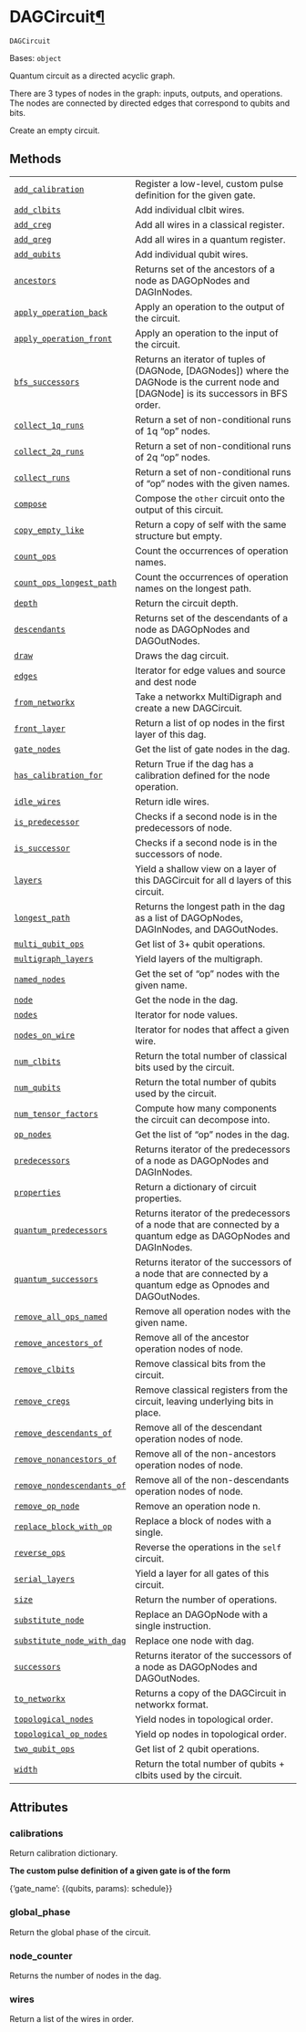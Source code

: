 # DAGCircuit[¶](#dagcircuit "Permalink to this headline")

<span id="undefined" />

`DAGCircuit`

Bases: `object`

Quantum circuit as a directed acyclic graph.

There are 3 types of nodes in the graph: inputs, outputs, and operations. The nodes are connected by directed edges that correspond to qubits and bits.

Create an empty circuit.

## Methods

|                                                                                                                                                                                                   |                                                                                                                                              |
| ------------------------------------------------------------------------------------------------------------------------------------------------------------------------------------------------- | -------------------------------------------------------------------------------------------------------------------------------------------- |
| [`add_calibration`](qiskit.dagcircuit.DAGCircuit.add_calibration#qiskit.dagcircuit.DAGCircuit.add_calibration "qiskit.dagcircuit.DAGCircuit.add_calibration")                                     | Register a low-level, custom pulse definition for the given gate.                                                                            |
| [`add_clbits`](qiskit.dagcircuit.DAGCircuit.add_clbits#qiskit.dagcircuit.DAGCircuit.add_clbits "qiskit.dagcircuit.DAGCircuit.add_clbits")                                                         | Add individual clbit wires.                                                                                                                  |
| [`add_creg`](qiskit.dagcircuit.DAGCircuit.add_creg#qiskit.dagcircuit.DAGCircuit.add_creg "qiskit.dagcircuit.DAGCircuit.add_creg")                                                                 | Add all wires in a classical register.                                                                                                       |
| [`add_qreg`](qiskit.dagcircuit.DAGCircuit.add_qreg#qiskit.dagcircuit.DAGCircuit.add_qreg "qiskit.dagcircuit.DAGCircuit.add_qreg")                                                                 | Add all wires in a quantum register.                                                                                                         |
| [`add_qubits`](qiskit.dagcircuit.DAGCircuit.add_qubits#qiskit.dagcircuit.DAGCircuit.add_qubits "qiskit.dagcircuit.DAGCircuit.add_qubits")                                                         | Add individual qubit wires.                                                                                                                  |
| [`ancestors`](qiskit.dagcircuit.DAGCircuit.ancestors#qiskit.dagcircuit.DAGCircuit.ancestors "qiskit.dagcircuit.DAGCircuit.ancestors")                                                             | Returns set of the ancestors of a node as DAGOpNodes and DAGInNodes.                                                                         |
| [`apply_operation_back`](qiskit.dagcircuit.DAGCircuit.apply_operation_back#qiskit.dagcircuit.DAGCircuit.apply_operation_back "qiskit.dagcircuit.DAGCircuit.apply_operation_back")                 | Apply an operation to the output of the circuit.                                                                                             |
| [`apply_operation_front`](qiskit.dagcircuit.DAGCircuit.apply_operation_front#qiskit.dagcircuit.DAGCircuit.apply_operation_front "qiskit.dagcircuit.DAGCircuit.apply_operation_front")             | Apply an operation to the input of the circuit.                                                                                              |
| [`bfs_successors`](qiskit.dagcircuit.DAGCircuit.bfs_successors#qiskit.dagcircuit.DAGCircuit.bfs_successors "qiskit.dagcircuit.DAGCircuit.bfs_successors")                                         | Returns an iterator of tuples of (DAGNode, \[DAGNodes]) where the DAGNode is the current node and \[DAGNode] is its successors in BFS order. |
| [`collect_1q_runs`](qiskit.dagcircuit.DAGCircuit.collect_1q_runs#qiskit.dagcircuit.DAGCircuit.collect_1q_runs "qiskit.dagcircuit.DAGCircuit.collect_1q_runs")                                     | Return a set of non-conditional runs of 1q “op” nodes.                                                                                       |
| [`collect_2q_runs`](qiskit.dagcircuit.DAGCircuit.collect_2q_runs#qiskit.dagcircuit.DAGCircuit.collect_2q_runs "qiskit.dagcircuit.DAGCircuit.collect_2q_runs")                                     | Return a set of non-conditional runs of 2q “op” nodes.                                                                                       |
| [`collect_runs`](qiskit.dagcircuit.DAGCircuit.collect_runs#qiskit.dagcircuit.DAGCircuit.collect_runs "qiskit.dagcircuit.DAGCircuit.collect_runs")                                                 | Return a set of non-conditional runs of “op” nodes with the given names.                                                                     |
| [`compose`](qiskit.dagcircuit.DAGCircuit.compose#qiskit.dagcircuit.DAGCircuit.compose "qiskit.dagcircuit.DAGCircuit.compose")                                                                     | Compose the `other` circuit onto the output of this circuit.                                                                                 |
| [`copy_empty_like`](qiskit.dagcircuit.DAGCircuit.copy_empty_like#qiskit.dagcircuit.DAGCircuit.copy_empty_like "qiskit.dagcircuit.DAGCircuit.copy_empty_like")                                     | Return a copy of self with the same structure but empty.                                                                                     |
| [`count_ops`](qiskit.dagcircuit.DAGCircuit.count_ops#qiskit.dagcircuit.DAGCircuit.count_ops "qiskit.dagcircuit.DAGCircuit.count_ops")                                                             | Count the occurrences of operation names.                                                                                                    |
| [`count_ops_longest_path`](qiskit.dagcircuit.DAGCircuit.count_ops_longest_path#qiskit.dagcircuit.DAGCircuit.count_ops_longest_path "qiskit.dagcircuit.DAGCircuit.count_ops_longest_path")         | Count the occurrences of operation names on the longest path.                                                                                |
| [`depth`](qiskit.dagcircuit.DAGCircuit.depth#qiskit.dagcircuit.DAGCircuit.depth "qiskit.dagcircuit.DAGCircuit.depth")                                                                             | Return the circuit depth.                                                                                                                    |
| [`descendants`](qiskit.dagcircuit.DAGCircuit.descendants#qiskit.dagcircuit.DAGCircuit.descendants "qiskit.dagcircuit.DAGCircuit.descendants")                                                     | Returns set of the descendants of a node as DAGOpNodes and DAGOutNodes.                                                                      |
| [`draw`](qiskit.dagcircuit.DAGCircuit.draw#qiskit.dagcircuit.DAGCircuit.draw "qiskit.dagcircuit.DAGCircuit.draw")                                                                                 | Draws the dag circuit.                                                                                                                       |
| [`edges`](qiskit.dagcircuit.DAGCircuit.edges#qiskit.dagcircuit.DAGCircuit.edges "qiskit.dagcircuit.DAGCircuit.edges")                                                                             | Iterator for edge values and source and dest node                                                                                            |
| [`from_networkx`](qiskit.dagcircuit.DAGCircuit.from_networkx#qiskit.dagcircuit.DAGCircuit.from_networkx "qiskit.dagcircuit.DAGCircuit.from_networkx")                                             | Take a networkx MultiDigraph and create a new DAGCircuit.                                                                                    |
| [`front_layer`](qiskit.dagcircuit.DAGCircuit.front_layer#qiskit.dagcircuit.DAGCircuit.front_layer "qiskit.dagcircuit.DAGCircuit.front_layer")                                                     | Return a list of op nodes in the first layer of this dag.                                                                                    |
| [`gate_nodes`](qiskit.dagcircuit.DAGCircuit.gate_nodes#qiskit.dagcircuit.DAGCircuit.gate_nodes "qiskit.dagcircuit.DAGCircuit.gate_nodes")                                                         | Get the list of gate nodes in the dag.                                                                                                       |
| [`has_calibration_for`](qiskit.dagcircuit.DAGCircuit.has_calibration_for#qiskit.dagcircuit.DAGCircuit.has_calibration_for "qiskit.dagcircuit.DAGCircuit.has_calibration_for")                     | Return True if the dag has a calibration defined for the node operation.                                                                     |
| [`idle_wires`](qiskit.dagcircuit.DAGCircuit.idle_wires#qiskit.dagcircuit.DAGCircuit.idle_wires "qiskit.dagcircuit.DAGCircuit.idle_wires")                                                         | Return idle wires.                                                                                                                           |
| [`is_predecessor`](qiskit.dagcircuit.DAGCircuit.is_predecessor#qiskit.dagcircuit.DAGCircuit.is_predecessor "qiskit.dagcircuit.DAGCircuit.is_predecessor")                                         | Checks if a second node is in the predecessors of node.                                                                                      |
| [`is_successor`](qiskit.dagcircuit.DAGCircuit.is_successor#qiskit.dagcircuit.DAGCircuit.is_successor "qiskit.dagcircuit.DAGCircuit.is_successor")                                                 | Checks if a second node is in the successors of node.                                                                                        |
| [`layers`](qiskit.dagcircuit.DAGCircuit.layers#qiskit.dagcircuit.DAGCircuit.layers "qiskit.dagcircuit.DAGCircuit.layers")                                                                         | Yield a shallow view on a layer of this DAGCircuit for all d layers of this circuit.                                                         |
| [`longest_path`](qiskit.dagcircuit.DAGCircuit.longest_path#qiskit.dagcircuit.DAGCircuit.longest_path "qiskit.dagcircuit.DAGCircuit.longest_path")                                                 | Returns the longest path in the dag as a list of DAGOpNodes, DAGInNodes, and DAGOutNodes.                                                    |
| [`multi_qubit_ops`](qiskit.dagcircuit.DAGCircuit.multi_qubit_ops#qiskit.dagcircuit.DAGCircuit.multi_qubit_ops "qiskit.dagcircuit.DAGCircuit.multi_qubit_ops")                                     | Get list of 3+ qubit operations.                                                                                                             |
| [`multigraph_layers`](qiskit.dagcircuit.DAGCircuit.multigraph_layers#qiskit.dagcircuit.DAGCircuit.multigraph_layers "qiskit.dagcircuit.DAGCircuit.multigraph_layers")                             | Yield layers of the multigraph.                                                                                                              |
| [`named_nodes`](qiskit.dagcircuit.DAGCircuit.named_nodes#qiskit.dagcircuit.DAGCircuit.named_nodes "qiskit.dagcircuit.DAGCircuit.named_nodes")                                                     | Get the set of “op” nodes with the given name.                                                                                               |
| [`node`](qiskit.dagcircuit.DAGCircuit.node#qiskit.dagcircuit.DAGCircuit.node "qiskit.dagcircuit.DAGCircuit.node")                                                                                 | Get the node in the dag.                                                                                                                     |
| [`nodes`](qiskit.dagcircuit.DAGCircuit.nodes#qiskit.dagcircuit.DAGCircuit.nodes "qiskit.dagcircuit.DAGCircuit.nodes")                                                                             | Iterator for node values.                                                                                                                    |
| [`nodes_on_wire`](qiskit.dagcircuit.DAGCircuit.nodes_on_wire#qiskit.dagcircuit.DAGCircuit.nodes_on_wire "qiskit.dagcircuit.DAGCircuit.nodes_on_wire")                                             | Iterator for nodes that affect a given wire.                                                                                                 |
| [`num_clbits`](qiskit.dagcircuit.DAGCircuit.num_clbits#qiskit.dagcircuit.DAGCircuit.num_clbits "qiskit.dagcircuit.DAGCircuit.num_clbits")                                                         | Return the total number of classical bits used by the circuit.                                                                               |
| [`num_qubits`](qiskit.dagcircuit.DAGCircuit.num_qubits#qiskit.dagcircuit.DAGCircuit.num_qubits "qiskit.dagcircuit.DAGCircuit.num_qubits")                                                         | Return the total number of qubits used by the circuit.                                                                                       |
| [`num_tensor_factors`](qiskit.dagcircuit.DAGCircuit.num_tensor_factors#qiskit.dagcircuit.DAGCircuit.num_tensor_factors "qiskit.dagcircuit.DAGCircuit.num_tensor_factors")                         | Compute how many components the circuit can decompose into.                                                                                  |
| [`op_nodes`](qiskit.dagcircuit.DAGCircuit.op_nodes#qiskit.dagcircuit.DAGCircuit.op_nodes "qiskit.dagcircuit.DAGCircuit.op_nodes")                                                                 | Get the list of “op” nodes in the dag.                                                                                                       |
| [`predecessors`](qiskit.dagcircuit.DAGCircuit.predecessors#qiskit.dagcircuit.DAGCircuit.predecessors "qiskit.dagcircuit.DAGCircuit.predecessors")                                                 | Returns iterator of the predecessors of a node as DAGOpNodes and DAGInNodes.                                                                 |
| [`properties`](qiskit.dagcircuit.DAGCircuit.properties#qiskit.dagcircuit.DAGCircuit.properties "qiskit.dagcircuit.DAGCircuit.properties")                                                         | Return a dictionary of circuit properties.                                                                                                   |
| [`quantum_predecessors`](qiskit.dagcircuit.DAGCircuit.quantum_predecessors#qiskit.dagcircuit.DAGCircuit.quantum_predecessors "qiskit.dagcircuit.DAGCircuit.quantum_predecessors")                 | Returns iterator of the predecessors of a node that are connected by a quantum edge as DAGOpNodes and DAGInNodes.                            |
| [`quantum_successors`](qiskit.dagcircuit.DAGCircuit.quantum_successors#qiskit.dagcircuit.DAGCircuit.quantum_successors "qiskit.dagcircuit.DAGCircuit.quantum_successors")                         | Returns iterator of the successors of a node that are connected by a quantum edge as Opnodes and DAGOutNodes.                                |
| [`remove_all_ops_named`](qiskit.dagcircuit.DAGCircuit.remove_all_ops_named#qiskit.dagcircuit.DAGCircuit.remove_all_ops_named "qiskit.dagcircuit.DAGCircuit.remove_all_ops_named")                 | Remove all operation nodes with the given name.                                                                                              |
| [`remove_ancestors_of`](qiskit.dagcircuit.DAGCircuit.remove_ancestors_of#qiskit.dagcircuit.DAGCircuit.remove_ancestors_of "qiskit.dagcircuit.DAGCircuit.remove_ancestors_of")                     | Remove all of the ancestor operation nodes of node.                                                                                          |
| [`remove_clbits`](qiskit.dagcircuit.DAGCircuit.remove_clbits#qiskit.dagcircuit.DAGCircuit.remove_clbits "qiskit.dagcircuit.DAGCircuit.remove_clbits")                                             | Remove classical bits from the circuit.                                                                                                      |
| [`remove_cregs`](qiskit.dagcircuit.DAGCircuit.remove_cregs#qiskit.dagcircuit.DAGCircuit.remove_cregs "qiskit.dagcircuit.DAGCircuit.remove_cregs")                                                 | Remove classical registers from the circuit, leaving underlying bits in place.                                                               |
| [`remove_descendants_of`](qiskit.dagcircuit.DAGCircuit.remove_descendants_of#qiskit.dagcircuit.DAGCircuit.remove_descendants_of "qiskit.dagcircuit.DAGCircuit.remove_descendants_of")             | Remove all of the descendant operation nodes of node.                                                                                        |
| [`remove_nonancestors_of`](qiskit.dagcircuit.DAGCircuit.remove_nonancestors_of#qiskit.dagcircuit.DAGCircuit.remove_nonancestors_of "qiskit.dagcircuit.DAGCircuit.remove_nonancestors_of")         | Remove all of the non-ancestors operation nodes of node.                                                                                     |
| [`remove_nondescendants_of`](qiskit.dagcircuit.DAGCircuit.remove_nondescendants_of#qiskit.dagcircuit.DAGCircuit.remove_nondescendants_of "qiskit.dagcircuit.DAGCircuit.remove_nondescendants_of") | Remove all of the non-descendants operation nodes of node.                                                                                   |
| [`remove_op_node`](qiskit.dagcircuit.DAGCircuit.remove_op_node#qiskit.dagcircuit.DAGCircuit.remove_op_node "qiskit.dagcircuit.DAGCircuit.remove_op_node")                                         | Remove an operation node n.                                                                                                                  |
| [`replace_block_with_op`](qiskit.dagcircuit.DAGCircuit.replace_block_with_op#qiskit.dagcircuit.DAGCircuit.replace_block_with_op "qiskit.dagcircuit.DAGCircuit.replace_block_with_op")             | Replace a block of nodes with a single.                                                                                                      |
| [`reverse_ops`](qiskit.dagcircuit.DAGCircuit.reverse_ops#qiskit.dagcircuit.DAGCircuit.reverse_ops "qiskit.dagcircuit.DAGCircuit.reverse_ops")                                                     | Reverse the operations in the `self` circuit.                                                                                                |
| [`serial_layers`](qiskit.dagcircuit.DAGCircuit.serial_layers#qiskit.dagcircuit.DAGCircuit.serial_layers "qiskit.dagcircuit.DAGCircuit.serial_layers")                                             | Yield a layer for all gates of this circuit.                                                                                                 |
| [`size`](qiskit.dagcircuit.DAGCircuit.size#qiskit.dagcircuit.DAGCircuit.size "qiskit.dagcircuit.DAGCircuit.size")                                                                                 | Return the number of operations.                                                                                                             |
| [`substitute_node`](qiskit.dagcircuit.DAGCircuit.substitute_node#qiskit.dagcircuit.DAGCircuit.substitute_node "qiskit.dagcircuit.DAGCircuit.substitute_node")                                     | Replace an DAGOpNode with a single instruction.                                                                                              |
| [`substitute_node_with_dag`](qiskit.dagcircuit.DAGCircuit.substitute_node_with_dag#qiskit.dagcircuit.DAGCircuit.substitute_node_with_dag "qiskit.dagcircuit.DAGCircuit.substitute_node_with_dag") | Replace one node with dag.                                                                                                                   |
| [`successors`](qiskit.dagcircuit.DAGCircuit.successors#qiskit.dagcircuit.DAGCircuit.successors "qiskit.dagcircuit.DAGCircuit.successors")                                                         | Returns iterator of the successors of a node as DAGOpNodes and DAGOutNodes.                                                                  |
| [`to_networkx`](qiskit.dagcircuit.DAGCircuit.to_networkx#qiskit.dagcircuit.DAGCircuit.to_networkx "qiskit.dagcircuit.DAGCircuit.to_networkx")                                                     | Returns a copy of the DAGCircuit in networkx format.                                                                                         |
| [`topological_nodes`](qiskit.dagcircuit.DAGCircuit.topological_nodes#qiskit.dagcircuit.DAGCircuit.topological_nodes "qiskit.dagcircuit.DAGCircuit.topological_nodes")                             | Yield nodes in topological order.                                                                                                            |
| [`topological_op_nodes`](qiskit.dagcircuit.DAGCircuit.topological_op_nodes#qiskit.dagcircuit.DAGCircuit.topological_op_nodes "qiskit.dagcircuit.DAGCircuit.topological_op_nodes")                 | Yield op nodes in topological order.                                                                                                         |
| [`two_qubit_ops`](qiskit.dagcircuit.DAGCircuit.two_qubit_ops#qiskit.dagcircuit.DAGCircuit.two_qubit_ops "qiskit.dagcircuit.DAGCircuit.two_qubit_ops")                                             | Get list of 2 qubit operations.                                                                                                              |
| [`width`](qiskit.dagcircuit.DAGCircuit.width#qiskit.dagcircuit.DAGCircuit.width "qiskit.dagcircuit.DAGCircuit.width")                                                                             | Return the total number of qubits + clbits used by the circuit.                                                                              |

## Attributes

<span id="undefined" />

### calibrations

Return calibration dictionary.

**The custom pulse definition of a given gate is of the form**

\{‘gate\_name’: \{(qubits, params): schedule}}

<span id="undefined" />

### global\_phase

Return the global phase of the circuit.

<span id="undefined" />

### node\_counter

Returns the number of nodes in the dag.

<span id="undefined" />

### wires

Return a list of the wires in order.
